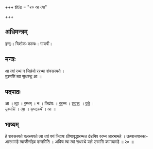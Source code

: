 +++
title = "२० आ त्वा"

+++
## अधिमन्त्रम्
इन्द्रः। त्रिशोकः काण्वः। गायत्री।

## मन्त्रः
आ त्वा॑ र॒म्भं न जिव्र॑यो रर॒भ्मा श॑वसस्पते ।  
उ॒श्मसि॑ त्वा स॒धस्थ॒ आ ॥

## पदपाठः
आ । त्वा॒ । र॒म्भम् । न । जिव्र॑यः । र॒र॒भ्म । श॒व॒सः॒ । प॒ते॒ ।  
उ॒श्मसि॑ । त्वा॒ । स॒धऽस्थे॑ । आ ॥

## भाष्यम्
हे शवसस्पते बलस्यपते त्वा त्वां वयं जिव्रयः क्षीणावृद्धारम्भन्न दंडमिव ररभ्म आरभामहे । तत्थाचयास्कः-आरभामहे त्वाजीर्णाइव दण्डमिति । अपिच त्वा त्वां सधस्थे यज्ञे उरमसि कामयामहे ॥ २० ॥